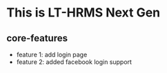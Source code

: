 # This is LT-HRMS Next Gen

## core-features
* feature 1: add login page
* feature 2: added facebook login support 

